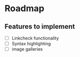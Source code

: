 # Roadmap

## Features to implement

- [ ] Linkcheck functionality
- [ ] Syntax highlighting
- [ ] image galleries

